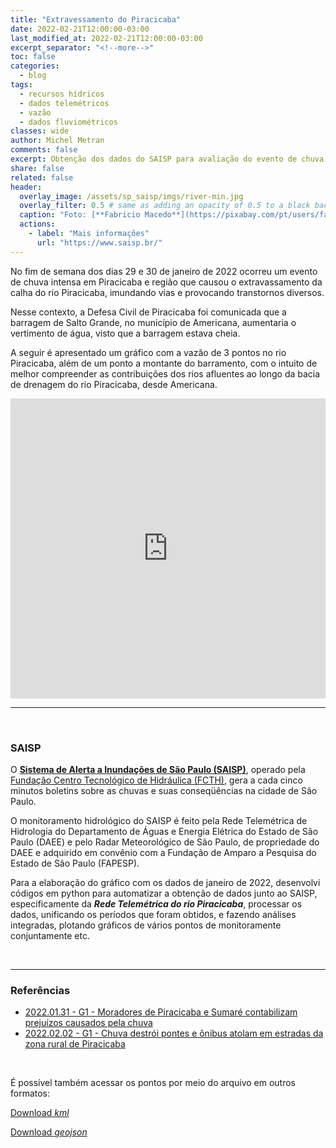 ```yaml
---
title: "Extravessamento do Piracicaba"
date: 2022-02-21T12:00:00-03:00
last_modified_at: 2022-02-21T12:00:00-03:00
excerpt_separator: "<!--more-->"
toc: false
categories:
  - blog
tags:
  - recursos hídricos
  - dados telemétricos
  - vazão
  - dados fluviométricos
classes: wide
author: Michel Metran
comments: false
excerpt: Obtenção dos dados do SAISP para avaliação do evento de chuva que causou extravassamento do Piracicaba
share: false
related: false
header:
  overlay_image: /assets/sp_saisp/imgs/river-min.jpg
  overlay_filter: 0.5 # same as adding an opacity of 0.5 to a black background
  caption: "Foto: [**Fabricio Macedo**](https://pixabay.com/pt/users/fabriciomacedophotos-328534/?utm_source=link-attribution&amp;utm_medium=referral&amp;utm_campaign=image&amp;utm_content=1729544)"
  actions:
    - label: "Mais informações"
      url: "https://www.saisp.br/"
---
```


No fim de semana dos dias 29 e 30 de janeiro de 2022 ocorreu um evento de chuva intensa em Piracicaba e região que causou o extravassamento da calha do rio Piracicaba, imundando vias e provocando transtornos diversos.

Nesse contexto, a Defesa Civil de Piracicaba foi comunicada que a barragem de Salto Grande, no município de Americana, aumentaria o vertimento de água, visto que a barragem estava cheia.

A seguir é apresentado um gráfico com a vazão de 3 pontos no rio Piracicaba, além de um ponto a montante do barramento, com o intuito de melhor compreender as contribuições  dos rios afluentes ao longo da bacia de drenagem do rio Piracicaba, desde Americana.

<iframe src="https://gaemapiracicaba.io/assets/sp_saisp/graphs/vazoes_piracicaba.html" width="100%" height="480"  frameborder="0" allowfullscreen webkitallowfullscreen mozallowfullscreen oallowfullscreen msallowfullscreen></iframe>

----

<br>

### SAISP

O [**Sistema de Alerta a Inundações de São Paulo (SAISP)**](https://www.saisp.br/), operado pela [Fundação Centro Tecnológico de Hidráulica (FCTH)](https://www.fcth.br/), gera a cada cinco minutos boletins sobre as chuvas e suas conseqüências na cidade de São Paulo.

O monitoramento hidrológico do SAISP é feito pela Rede Telemétrica de Hidrologia do Departamento de Águas e Energia Elétrica do Estado de São Paulo (DAEE) e pelo Radar Meteorológico de São Paulo, de propriedade do DAEE e adquirido em convênio com a Fundação de Amparo a Pesquisa do Estado de São Paulo (FAPESP).

Para a elaboração do gráfico com os dados de janeiro de 2022, desenvolvi códigos em python para automatizar a obtenção de dados junto ao SAISP, especificamente da ***Rede Telemétrica do rio Piracicaba***, processar os dados, unificando os períodos que foram obtidos, e fazendo análises integradas, plotando gráficos de vários pontos de monitoramente conjuntamente etc.

<br>

----

### Referências

- [2022.01.31 - G1 - Moradores de Piracicaba e Sumaré contabilizam prejuízos causados pela chuva](https://globoplay.globo.com/v/10258197/)
- [2022.02.02 - G1 - Chuva destrói pontes e ônibus atolam em estradas da zona rural de Piracicaba](https://globoplay.globo.com/v/10263944/)





<br>

É possível também acessar os pontos por meio do arquivo em outros formatos:

<a href="https://open-geodata.github.io/assets/sp_cetesb_infoaguas/geo/ptos_monitoramento.kml" class="btn btn--primary">Download *kml*</a>

<a href="https://open-geodata.github.io/assets/sp_cetesb_infoaguas/geo/ptos_monitoramento.geojson" class="btn btn--primary">Download *geojson*</a>
